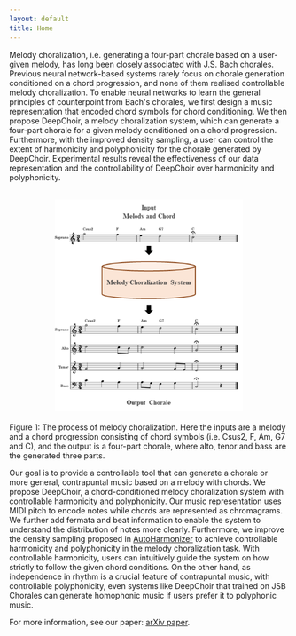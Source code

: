 ```yaml
---
layout: default
title: Home
---
```


<script src="https://cdn.mathjax.org/mathjax/latest/MathJax.js?config=TeX-AMS-MML_HTMLorMML" type="text/javascript"></script>
<script type="text/x-mathjax-config">
    MathJax.Hub.Config({
        tex2jax: {
        skipTags: ['script', 'noscript', 'style', 'textarea', 'pre'],
        inlineMath: [['$','$']]
        }
    });
</script>

Melody choralization, i.e. generating a four-part chorale based on a user-given melody, has long been closely associated with J.S. Bach chorales. Previous neural network-based systems rarely focus on chorale generation conditioned on a chord progression, and none of them realised controllable melody choralization. To enable neural networks to learn the general principles of counterpoint from Bach's chorales, we first design a music representation that encoded chord symbols for chord conditioning. We then propose DeepChoir, a melody choralization system, which can generate a four-part chorale for a given melody conditioned on a chord progression. Furthermore, with the improved density sampling, a user can control the extent of harmonicity and polyphonicity for the chorale generated by DeepChoir. Experimental results reveal the effectiveness of our data representation and the controllability of DeepChoir over harmonicity and polyphonicity.

<br>
<center><img src="figs/fig1.png" alt="overall_model" style="zoom:75%"></center>
<br>
Figure 1: The process of melody choralization. Here the inputs are a melody and a chord progression consisting of chord symbols (i.e. Csus2, F, Am, G7 and C), and the output is a four-part chorale, where alto, tenor and bass are the generated three parts.
<br>

Our goal is to provide a controllable tool that can generate a chorale or more general, contrapuntal music based on a melody with chords. We propose DeepChoir, a chord-conditioned melody choralization system with controllable harmonicity and polyphonicity. Our music representation uses MIDI pitch to encode notes while chords are represented as chromagrams. We further add fermata and beat information to enable the system to understand the distribution of notes more clearly. Furthermore, we improve the density sampling proposed in [AutoHarmonizer](https://arxiv.org/abs/2112.11122) to achieve controllable harmonicity and polyphonicity in the melody choralization task. With controllable harmonicity, users can intuitively guide the system on how strictly to follow the given chord conditions. On the other hand, as independence in rhythm is a crucial feature of contrapuntal music, with controllable polyphonicity, even systems like DeepChoir that trained on JSB Chorales can generate homophonic music if users prefer it to polyphonic music. 

For more information, see our paper: [arXiv paper](https://arxiv.org/abs/2112.11122).  
